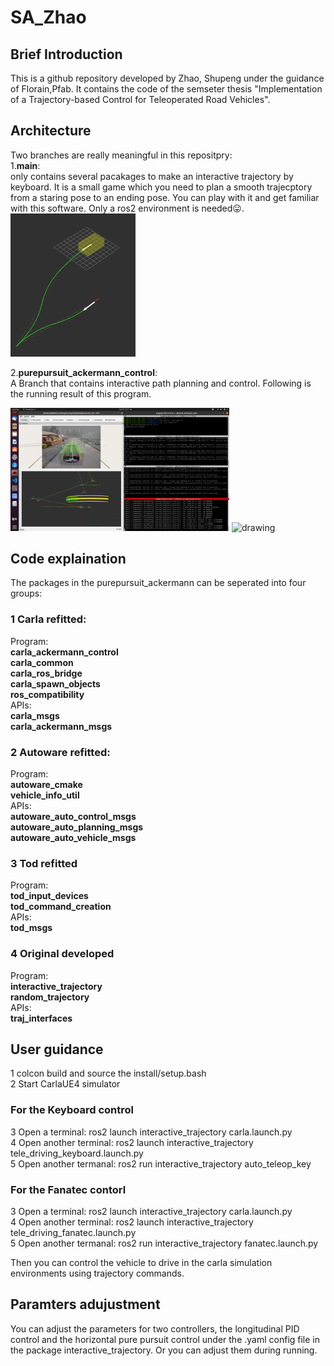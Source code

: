 # SA_Zhao

## Brief Introduction
This is a github repository developed by Zhao, Shupeng under the guidance of Florain,Pfab. It contains the code of the semseter thesis "Implementation of a Trajectory-based Control for Teleoperated Road Vehicles".

## Architecture
Two branches are really meaningful in this repositpry:  
1.**main**:  
only contains several pacakages to make an interactive trajectory by keyboard. It is a small game which you need to plan a smooth trajecptory from a staring pose to an ending pose. You can play with it and get familiar with this software. Only a ros2 environment is needed😛.  
<img src="image/readme_main_traj.png" alt="drawing" width="200"/>  

2.**purepursuit_ackermann_control**:  
A Branch that contains interactive path planning and control. Following is the running result of this program.

<img src="image/readme_main_result.png" alt="drawing" width="350"/>  
<img src="https://user-images.githubusercontent.com/74742676/205897443-2ac0f0e3-1d06-49fc-9032-13b19d5443bd.png" alt="drawing" width="350">



## Code explaination
The packages in the purepursuit_ackermann can be seperated into four groups:  
### 1 Carla refitted:
Program:  
**carla_ackermann_control**  
**carla_common**  
**carla_ros_bridge**  
**carla_spawn_objects**  
**ros_compatibility**  
APIs:  
**carla_msgs**  
**carla_ackermann_msgs**  

### 2 Autoware refitted:
Program:  
**autoware_cmake**  
**vehicle_info_util**  
APIs:  
**autoware_auto_control_msgs**  
**autoware_auto_planning_msgs**  
**autoware_auto_vehicle_msgs**  

### 3 Tod refitted
Program:  
**tod_input_devices**  
**tod_command_creation**  
APIs:  
**tod_msgs**  

### 4 Original developed
Program:  
**interactive_trajectory**  
**random_trajectory**  
APIs:  
**traj_interfaces**  

## User guidance
1 colcon build and source the install/setup.bash  
2 Start CarlaUE4 simulator  

### For the Keyboard control
3 Open a terminal: ros2 launch interactive_trajectory carla.launch.py  
4 Open another terminal: ros2 launch interactive_trajectory tele_driving_keyboard.launch.py  
5 Open another termanal: ros2 run interactive_trajectory auto_teleop_key  

### For the Fanatec contorl  
3 Open a terminal: ros2 launch interactive_trajectory carla.launch.py  
4 Open another terminal: ros2 launch interactive_trajectory tele_driving_fanatec.launch.py  
5 Open another termanal: ros2 run interactive_trajectory fanatec.launch.py  

Then you can control the vehicle to drive in the carla simulation environments using trajectory commands.


## Paramters adujustment
You can adjust the parameters for two controllers, the longitudinal PID control and the horizontal pure pursuit control under the .yaml config file in the package interactive_trajectory. Or you can adjust them during running.





